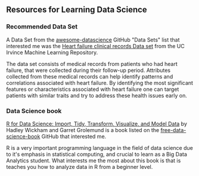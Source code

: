 ## Resources for Learning Data Science

### Recommended Data Set

A Data Set from the [awesome-datascience](https://github.com/academic/awesome-datascience) GitHub "Data Sets" list that interested me was the [Heart failure clinical records Data set](http://archive.ics.uci.edu/ml/datasets/Heart+failure+clinical+records) from the UC Irvince Machine Learning Repository.

The data set consists of medical records from patients who had heart failure, that were collected during their follow-up period. Attributes collected from these medical records can help identify patterns and correlations associated with heart failure. By identifying the most significant features or characteristics associated with heart failure one can target patients with similar traits and try to address these health issues early on.


### Data Science book

[R for Data Science: Import, Tidy, Transform, Visualize, and Model Data](https://r4ds.had.co.nz) by Hadley Wickham and Garret Grolemund is a book listed on the [free-data-science-book](https://github.com/chaconnewu/free-data-science-books) GitHub that interested me.

R is a very important programming language in the field of data science due to it's emphasis in statistical computing, and crucial to learn as a Big Data Analytics student. What interests me the most about this book is that is teaches you how to analyze data in R from a beginner level.




